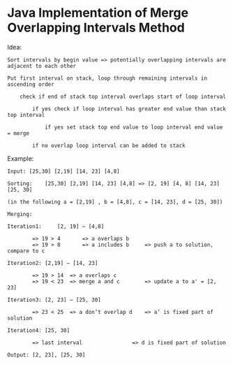 # Java Implementation of Merge Overlapping Intervals Method


Idea:   

    Sort intervals by begin value => potentially overlapping intervals are adjacent to each other

    Put first interval on stack, loop through remaining intervals in ascending order
    
        check if end of stack top interval overlaps start of loop interval
        
            if yes check if loop interval has greater end value than stack top interval
            
                if yes set stack top end value to loop interval end value = merge
                
            if no overlap loop interval can be added to stack
           
        
Example:

    Input: [25,30] [2,19] [14, 23] [4,8]

    Sorting:	[25,30] [2,19] [14, 23] [4,8] => [2, 19] [4, 8] [14, 23] [25, 30]        
    
    (in the following a = [2,19] , b = [4,8], c = [14, 23], d = [25, 30])

    Merging:
    
    Iteration1: 	[2, 19] – [4,8]    
    
            => 19 > 4		=> a overlaps b
            => 19 > 8 		=> a includes b		=> push a to solution, compare to c

    Iteration2:	[2,19] – [14, 23] 
    
            => 19 > 14	=> a overlaps c                           
            => 19 < 23	=> merge a and c 		=> update a to a' = [2, 23]

    Iteration3:	[2, 23] – [25, 30]
    
            => 23 < 25	=> a don‘t overlap d 	=> a‘ is fixed part of solution

    Iteration4:	[25, 30]         
    
            => last interval				=> d is fixed part of solution

    Output: [2, 23], [25, 30]

